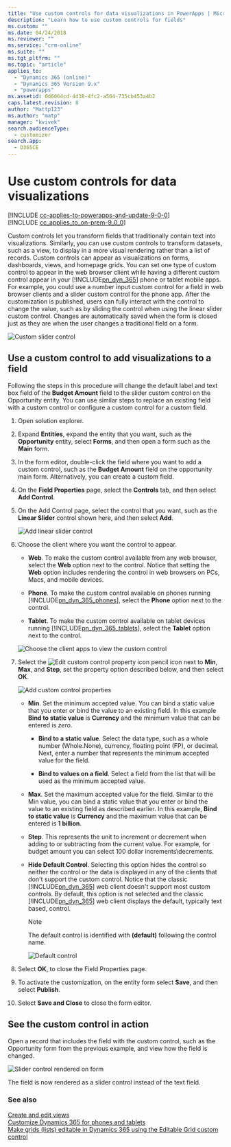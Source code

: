 ```yaml
---
title: "Use custom controls for data visualizations in PowerApps | MicrosoftDocs"
description: "Learn how to use custom controls for fields"
ms.custom: ""
ms.date: 04/24/2018
ms.reviewer: ""
ms.service: "crm-online"
ms.suite: ""
ms.tgt_pltfrm: ""
ms.topic: "article"
applies_to: 
  - "Dynamics 365 (online)"
  - "Dynamics 365 Version 9.x"
  - "powerapps"
ms.assetid: 0d6064cd-4d38-4fc2-a564-735cb453a4b2
caps.latest.revision: 8
author: "Mattp123"
ms.author: "matp"
manager: "kvivek"
search.audienceType: 
  - customizer
search.app: 
  - D365CE
---
```

# Use custom controls for data visualizations

[!INCLUDE [cc-applies-to-powerapps-and-update-9-0-0](../includes/cc-applies-to-powerapps-and-update-9-0-0.md)]<br/>[!INCLUDE [cc_applies_to_on-prem-9_0_0](../includes/cc_applies_to_on-prem-9_0_0.md)]

Custom controls let you transform fields that traditionally contain text into visualizations. Similarly, you can use custom controls to transform datasets, such as a view, to display in a more visual rendering rather than a list of records. Custom controls can appear as visualizations on forms, dashboards, views, and homepage grids. You can set one type of custom control to appear in the web browser client while having a different custom control appear in your [!INCLUDE[pn_dyn_365](../includes/pn-dyn-365.md)] phone or  tablet mobile apps. For example, you could use a number input custom control for a field in web browser clients and a slider custom control for the phone app. After the customization is published, users can fully interact with the control to change the value, such as by sliding the control when using the linear slider custom control. Changes are automatically saved when the form is closed just as they are when the user changes a traditional  field on a form.  
  
 ![Custom slider control](../customize/media/slider-control.PNG "Custom slider control")  
  
## Use a custom control to add visualizations to a field  
 Following the steps in this procedure will change the default label and text box field  of the **Budget Amount** field to the slider custom control on the Opportunity entity. You can use similar steps to replace an existing field with a custom control or configure a custom control for a custom field.  
  
1. Open solution explorer.  
  
2. Expand **Entities**, expand the entity that you want, such as the **Opportunity** entity, select **Forms**, and then open a form such as the **Main** form. 
  
3. In the form editor, double-click the field where you want to add a custom control, such as the **Budget Amount** field on the opportunity main form. Alternatively, you can create a custom field. 
  
4. On the **Field Properties** page, select the **Controls** tab, and then select **Add Control**.  
  
5. On the Add Control page, select the control that you want, such as the **Linear Slider** control shown here, and then select **Add**.  
  
   ![Add linear slider control](../customize/media/add-slider.PNG "Add linear slider control")  
  
6. Choose the client where you want the control to appear.  
  
   - **Web**. To make the custom control available from any web browser, select the **Web** option next to the control. Notice that setting the **Web** option includes rendering the control in web browsers on PCs, Macs, and mobile devices.  
  
   - **Phone**. To make the custom control available on phones running [!INCLUDE[pn_dyn_365_phones](../includes/pn-dyn-365-phones.md)], select the **Phone** option next to the control.  
  
   - **Tablet**. To make the custom control available on tablet devices running [!INCLUDE[pn_dyn_365_tablets](../includes/pn-dyn-365-tablets.md)], select the **Tablet** option next to the control.  
  
   ![Choose the client apps to view the custom control](../customize/media/choose-client.png "Choose the client apps to view the custom control")  
  
7. Select the ![Edit custom control property icon](../customize/media/ccf-pencil-icon.png "Edit custom control property icon") pencil icon next to **Min**, **Max**, and **Step**, set the property option described below, and then select **OK**.  
  
   ![Add custom control properties](../customize/media/ccf-add-properties.png "Add custom control properties")  
  
   - **Min**. Set the minimum accepted value. You can bind a static value that you enter or bind the value to an existing field. In this example **Bind to static value** is **Currency** and the minimum value that can be entered is *zero*.  
  
       - **Bind to a static value**. Select the data type, such as a whole number (Whole.None), currency, floating point (FP), or decimal. Next, enter a number that represents the minimum accepted value for the field.  
  
       - **Bind to values on a field**. Select a field from the list that will be used as the minimum accepted value.  
  
   - **Max**. Set the maximum accepted value for the field. Similar to the Min value, you can bind a static value that you enter or bind the value to an existing field as described earlier. In this example, **Bind to static value** is **Currency** and the maximum value that can be entered is **1 billion**.  
  
   - **Step**. This represents the unit to increment or decrement when adding to or subtracting from  the current value. For example, for budget amount you can select 100 dollar increments\decrements.  
  
   - **Hide Default Control**. Selecting this option hides the control so neither the control or the data is displayed in any of the clients that don't support the custom control. Notice that  the classic [!INCLUDE[pn_dyn_365](../includes/pn-dyn-365.md)] web client doesn't support most custom controls. By default, this option is not selected and the classic [!INCLUDE[pn_dyn_365](../includes/pn-dyn-365.md)] web client displays the default, typically text based, control.  
  
       > [!NOTE]
       >  The default control is identified with **(default)** following the control name.  
       >   
       > ![Default control](../customize/media/default-control.png "Default control")  
  
8. Select **OK**, to close the Field Properties page.  
  
9. To activate the customization, on the entity form select **Save**, and then select **Publish**.  
  
10. Select **Save and Close** to close the form editor.  
  
## See the custom control in action  
 Open a record that includes the field with the custom control, such as the Opportunity form from the previous example, and view how the field is changed.  
  
 ![Slider control rendered on form](../customize/media/slider-control.PNG "Slider control rendered on form")  
  
 The field is now rendered as a slider control instead of the text field.  
  
### See also  
 [Create and edit views](../customize/create-edit-views.md)</br>
 [Customize Dynamics 365 for phones and tablets](../customize/customize-phones-tablets.md)</br>
 [Make grids (lists) editable in Dynamics 365 using the Editable Grid custom control](../customize/make-grids-lists-editable-custom-control.md)
